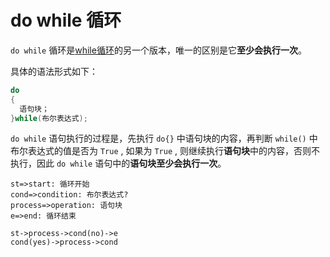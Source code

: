 # do while 循环

`do while` 循环是[while循环](./while循环.md)的另一个版本，唯一的区别是它**至少会执行一次**。

具体的语法形式如下：

```csharp
do
{
  语句块；
}while(布尔表达式);
```

`do while` 语句执行的过程是，先执行 `do{}` 中语句块的内容，再判断 `while()` 中布尔表达式的值是否为 `True` , 如果为 `True` , 则继续执行**语句块**中的内容，否则不执行，因此 `do while` 语句中的**语句块至少会执行一次**。

```flow
st=>start: 循环开始
cond=>condition: 布尔表达式?
process=>operation: 语句块
e=>end: 循环结束

st->process->cond(no)->e
cond(yes)->process->cond
```